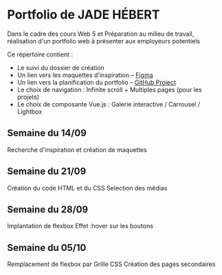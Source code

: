 # Portfolio de JADE HÉBERT
Dans le cadre des cours Web 5 et Préparation au milieu de travail, réalisation d'un portfolio web à présenter aux employeurs potentiels

Ce répertoire contient :
- Le suivi du dossier de création
- Un lien vers les maquettes d'inspiration – [Figma](https://www.figma.com/design/fN2k411TEtriRVix1uJlRV/maquette-d-inspiration---portfolio?node-id=0-1&m=dev&t=lDhl5DcI3eea8OtH-1)
- Un lien vers la planification du portfolio – [GitHub Project](https://github.com/users/Jadoooooou/projects/6)
- Le choix de navigation : Infinite scroll + Multiples pages (pour les projets)
- Le choix de composante Vue.js : Galerie interactive / Carrousel / Lightbox
## Semaine du 14/09   
   Recherche d'inspiration et création de maquettes
## Semaine du 21/09
   Création du code HTML et du CSS
   Selection des médias
## Semaine du 28/09
   Implantation de flexbox
   Effet :hover sur les boutons
## Semaine du 05/10   
   Remplacement de flexbox par Grille CSS
   Création des pages secondaires
